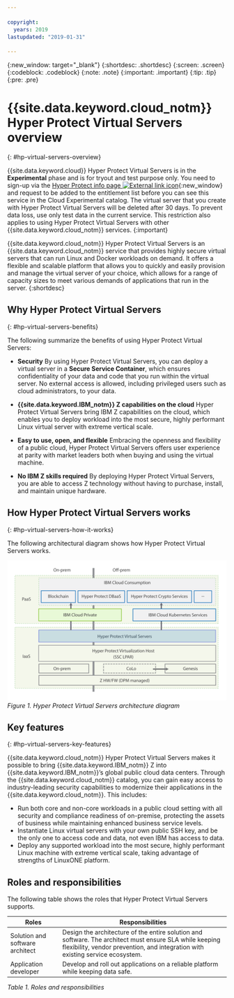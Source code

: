 ```yaml
---

copyright:
  years: 2019
lastupdated: "2019-01-31"

---
```


{:new_window: target="_blank"}
{:shortdesc: .shortdesc}
{:screen: .screen}
{:codeblock: .codeblock}
{:note: .note}
{:important: .important}
{:tip: .tip}
{:pre: .pre}

# {{site.data.keyword.cloud_notm}} Hyper Protect Virtual Servers overview
{: #hp-virtual-servers-overview}

{{site.data.keyword.cloud}} Hyper Protect Virtual Servers is in the **Experimental** phase and is for tryout and test purpose only. You need to sign-up via the [Hyper Protect info page ![External link icon](../../icons/launch-glyph.svg "External link icon")](https://www.ibm.com/cloud/hyper-protect-services){:new_window} and request to be added to the entitlement list before you can see this service in the Cloud Experimental catalog. The virtual server that you create with Hyper Protect Virtual Servers will be deleted after 30 days. To prevent data loss, use only test data in the current service. This restriction also applies to using Hyper Protect Virtual Servers with other {{site.data.keyword.cloud_notm}} services.
{:important}

{{site.data.keyword.cloud_notm}} Hyper Protect Virtual Servers is an {{site.data.keyword.cloud_notm}} service that provides highly secure virtual servers that can run Linux and Docker workloads on demand. It offers a flexible and scalable platform that allows you to quickly and easily provision and manage the virtual server of your choice, which allows for a range of capacity sizes to meet various demands of applications that run in the server.
{:shortdesc}


## Why Hyper Protect Virtual Servers  
{: #hp-virtual-servers-benefits}

The following summarize the benefits of using Hyper Protect Virtual Servers:

- **Security**
  By using Hyper Protect Virtual Servers, you can deploy a virtual server in a **Secure Service Container**, which ensures confidentiality of your data and code that you run within the virtual server. No external access is allowed, including privileged users such as cloud administrators, to your data.

- **{{site.data.keyword.IBM_notm}} Z capabilities on the cloud**
  Hyper Protect Virtual Servers bring IBM Z capabilities on the cloud, which enables you to deploy workload into the most secure, highly performant Linux virtual server with extreme vertical scale.

- **Easy to use, open, and flexible**
  Embracing the openness and flexibility of a public cloud, Hyper Protect Virtual Servers offers user experience at parity with market leaders both when buying and using the virtual machine.

-  **No IBM Z skills required**
  By deploying Hyper Protect Virtual Servers, you are able to access Z technology without having to purchase, install, and maintain unique hardware.


## How Hyper Protect Virtual Servers works
{: #hp-virtual-servers-how-it-works}

The following architectural diagram shows how Hyper Protect Virtual Servers works.

![Hyper Protect Virtual Servers architecture diagram](image/hpvs-architecture-diagram.png "Hyper Protect Virtual Servers architecture diagram")
*Figure 1. Hyper Protect Virtual Servers architecture diagram*  

## Key features
{: #hp-virtual-servers-key-features}

{{site.data.keyword.cloud_notm}} Hyper Protect Virtual Servers makes it possible to bring {{site.data.keyword.IBM_notm}} Z into {{site.data.keyword.IBM_notm}}’s global public cloud data centers. Through the {{site.data.keyword.cloud_notm}} catalog, you can gain easy access to industry-leading security capabilities to modernize their applications in the {{site.data.keyword.cloud_notm}}. This includes:

- Run both core and non-core workloads in a public cloud setting with all security and compliance readiness of on-premise, protecting the assets of business while maintaining enhanced business service levels.
- Instantiate Linux virtual servers with your own public SSH key, and be the only one to access code and data, not even IBM has access to data.
- Deploy any supported workload into the most secure, highly performant Linux machine with extreme vertical scale, taking advantage of strengths of LinuxONE platform.


## Roles and responsibilities

The following table shows the roles that Hyper Protect Virtual Servers supports.


| Roles | Responsibilities |
|-------|------------------|
| Solution and software architect | Design the architecture of the entire solution and software. The architect must ensure SLA while keeping flexibility, vendor prevention, and integration with existing service ecosystem. |
| Application developer | Develop and roll out applications on a reliable platform while keeping data safe. |

*Table 1. Roles and responsibilities*
